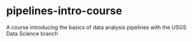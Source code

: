 # pipelines-intro-course
A course introducing the basics of data analysis pipelines with the USGS Data Science branch
